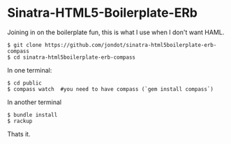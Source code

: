 Sinatra-HTML5-Boilerplate-ERb
=============================

Joining in on the boilerplate fun, this is what I use when I don't want HAML.

    $ git clone https://github.com/jondot/sinatra-html5boilerplate-erb-compass 
    $ cd sinatra-html5boilerplate-erb-compass

In one terminal:

    $ cd public
    $ compass watch  #you need to have compass (`gem install compass`)

In another terminal

    $ bundle install
    $ rackup

Thats it.


